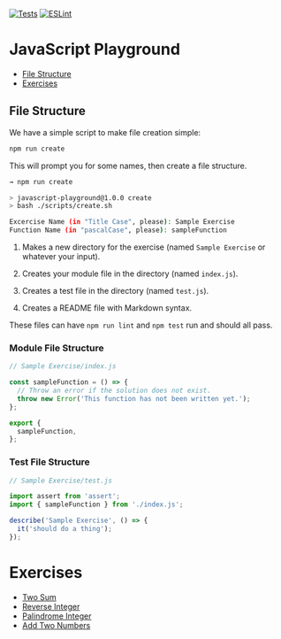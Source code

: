 [![Tests](https://github.com/amajor/javascript-playground/actions/workflows/tests.yml/badge.svg)](https://github.com/amajor/javascript-playground/actions/workflows/tests.yml)
[![ESLint](https://github.com/amajor/javascript-playground/actions/workflows/lint.yml/badge.svg)](https://github.com/amajor/javascript-playground/actions/workflows/lint.yml)

# JavaScript Playground

* [File Structure](#file-structure)
* [Exercises](#exercises)

## File Structure

We have a simple script to make file creation simple:

```bash
npm run create
```

This will prompt you for some names, then create a file structure.

```bash
→ npm run create

> javascript-playground@1.0.0 create
> bash ./scripts/create.sh

Excercise Name (in "Title Case", please): Sample Exercise
Function Name (in "pascalCase", please): sampleFunction
```

1. Makes a new directory for the exercise (named `Sample Exercise` or whatever your input).

2. Creates your module file in the directory (named `index.js`).

3. Creates a test file in the directory (named `test.js`).

4. Creates a README file with Markdown syntax.

These files can have `npm run lint` and `npm test` run and should all pass.

### Module File Structure

```js
// Sample Exercise/index.js

const sampleFunction = () => {
  // Throw an error if the solution does not exist.
  throw new Error('This function has not been written yet.');
};

export {
  sampleFunction,
};
```

### Test File Structure

```js
// Sample Exercise/test.js

import assert from 'assert';
import { sampleFunction } from './index.js';

describe('Sample Exercise', () => {
  it('should do a thing');
});
```

# Exercises

* [Two Sum](./Two%20Sum)
* [Reverse Integer](./Reverse%20Integer)
* [Palindrome Integer](./Palindrome%20Integer)
* [Add Two Numbers](./Add%20Two%20Numbers)
